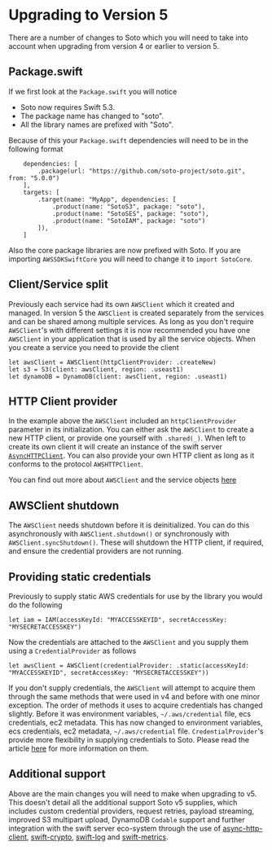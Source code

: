 # Upgrading to Version 5

There are a number of changes to Soto which you will need to take into account when upgrading from version 4 or earlier to version 5. 

## Package.swift

If we first look at the `Package.swift` you will notice 
- Soto now requires Swift 5.3.
- The package name has changed to "soto". 
- All the library names are prefixed with "Soto". 

Because of this your `Package.swift` dependencies will need to be in the following format
```
    dependencies: [
        .package(url: "https://github.com/soto-project/soto.git", from: "5.0.0")
    ],
    targets: [
        .target(name: "MyApp", dependencies: [
            .product(name: "SotoS3", package: "soto"),
            .product(name: "SotoSES", package: "soto"),
            .product(name: "SotoIAM", package: "soto")
        ]),
    ]
```
Also the core package libraries are now prefixed with Soto. If you are importing `AWSSDKSwiftCore` you will need to change it to `import SotoCore`.

## Client/Service split

Previously each service had its own `AWSClient` which it created and managed. In version 5 the `AWSClient` is created separately from the services and can be shared among multiple services. As long as you don't require `AWSClient`'s with different settings it is now recommended you have one `AWSClient` in your application that is used by all the service objects. When you create a service you need to provide the client

```
let awsClient = AWSClient(httpClientProvider: .createNew)
let s3 = S3(client: awsClient, region: .useast1)
let dynamoDB = DynamoDB(client: awsClient, region: .useast1)
```

## HTTP Client provider

In the example above the `AWSClient` included an `httpClientProvider` parameter in its initialization. You can either ask the `AWSClient` to create a new HTTP client, or provide one yourself with `.shared(_)`. When left to create its own client it will create an instance of the swift server [`AsyncHTTPClient`](https://github.com/swift-server/async-http-client). You can also provide your own HTTP client as long as it conforms to the protocol `AWSHTTPClient`.

You can find out more about `AWSClient` and the service objects [here](AWSClient%20and%20Services.md)

## AWSClient shutdown

The `AWSClient` needs shutdown before it is deinitialized. You can do this asynchronously with `AWSClient.shutdown()` or synchronously with `AWSClient.syncShutdown()`. These will shutdown the HTTP client, if required, and ensure the credential providers are not running. 

## Providing static credentials

Previously to supply static AWS credentials for use by the library you would do the following
```
let iam = IAM(accessKeyId: "MYACCESSKEYID", secretAccessKey: "MYSECRETACCESSKEY")
```
Now the credentials are attached to the `AWSClient` and you supply them using a `CredentialProvider` as follows
```
let awsClient = AWSClient(credentialProvider: .static(accessKeyId: "MYACCESSKEYID", secretAccessKey: "MYSECRETACCESSKEY"))
```
If you don't supply credentials, the `AWSClient` will attempt to acquire them through the same methods that were used in v4 and before with one minor exception. The order of methods it uses to acquire credentials has changed slightly. Before it was environment variables, `~/.aws/credential` file, ecs credentials, ec2 metadata. This has now changed to environment variables, ecs credentials, ec2 metadata, `~/.aws/credential` file. `CredentialProvider`'s provide more flexibility in supplying credentials to Soto. Please read the article [here](CredentialProviders.md) for more information on them.

## Additional support

Above are the main changes you will need to make when upgrading to v5. This doesn't detail all the additional support Soto v5 supplies, which includes custom credential providers, request retries, payload streaming, improved S3 multipart upload, DynamoDB `Codable` support and further integration with the swift server eco-system through the use of [async-http-client](https://github.com/swift-server/async-http-client), [swift-crypto](https://github.com/apple/swift-crypto), [swift-log](https://github.com/apple/swift-log) and [swift-metrics](https://github.com/apple/swift-metrics).

